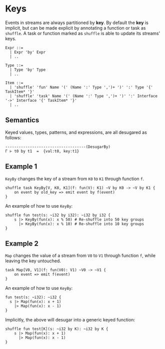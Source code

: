 # Keys

Events in streams are always partitioned by **key**. By default the **key** is implicit, but can be made explicit by annotating a function or task as `shuffle`. A task or function marked as `shuffle` is able to update its streams' keys.

```text
Expr ::=
  | Expr 'by' Expr
  | ..

Type ::=
  | Type 'by' Type
  | ..

Item ::=
  | 'shuffle' 'fun' Name '(' (Name ':' Type ',')+ ')' ':' Type '{' TaskItem* '}'
  | 'shuffle' 'task' Name '(' (Name ':' Type ',')+ ')' ':' Interface '->' Interface '{' TaskItem* '}'
  | ..
```

## Semantics

Keyed values, types, patterns, and expressions, are all desugared as follows:

```text
------------------------------------(DesugarBy)
Γ ⊢ t0 by t1  =  {val:t0, key:t1}
```

## Example 1

`KeyBy` changes the key of a stream from `K0` to `K1` through function `f`.

```text
shuffle task KeyBy[V, K0, K1](f: fun(V): K1) ~V by K0 -> ~V by K1 {
    on event by old_key => emit event by f(event)
}
```

An example of how to use `KeyBy`:

```text
shuffle fun test(s: ~i32 by i32): ~i32 by i32 {
    s |> KeyBy(fun(x): x % 50) # Re-shuffle into 50 key groups
      |> KeyBy(fun(x): x % 10) # Re-shuffle into 10 key groups
}
```

## Example 2

`Map` changes the value of a stream from `V0` to `V1` through function `f`, while leaving the key untouched.

```text
task Map[V0, V1](f: fun(V0): V1) ~V0 -> ~V1 {
    on event => emit f(event)
}
```

An example of how to use `KeyBy`:

```text
fun test(s: ~i32): ~i32 {
  s |> Map(fun(x): x + 1)
    |> Map(fun(x): x - 1)
}
```

Implicitly, the above will desugar into a generic keyed function:

```text
shuffle fun test[K](s: ~i32 by K): ~i32 by K {
    s |> Map(fun(x): x + 1)
      |> Map(fun(x): x - 1)
}
```
